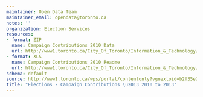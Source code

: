 ```yaml
---
maintainer: Open Data Team
maintainer_email: opendata@toronto.ca
notes: ''
organization: Election Services
resources:
- format: ZIP
  name: Campaign Contributions 2010 Data
  url: http://www1.toronto.ca/City_Of_Toronto/Information_&_Technology/Open_Data/Data_Sets/Assets/Files/elections2010Contributions.zip
- format: XLS
  name: Campaign Contributions 2010 Readme
  url: http://www1.toronto.ca/City_Of_Toronto/Information_&_Technology/Open_Data/Data_Sets/Assets/Files/campaignContributions2010Readme.xls
schema: default
source: http://www1.toronto.ca/wps/portal/contentonly?vgnextoid=b2f35e26770e6310VgnVCM1000003dd60f89RCRD&vgnextchannel=1a66e03bb8d1e310VgnVCM10000071d60f89RCRD
title: "Elections - Campaign Contributions \u2013 2010 to 2013"
---
```

